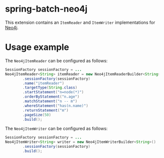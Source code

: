 # spring-batch-neo4j

This extension contains an `ItemReader` and `ItemWriter` implementations for [Neo4j](https://neo4j.com).

# Usage example

The `Neo4jItemReader` can be configured as follows:

```java
SessionFactory sessionFactory = ...
Neo4jItemReader<String> itemReader = new Neo4jItemReaderBuilder<String>()
        .sessionFactory(sessionFactory)
        .name("itemReader")
        .targetType(String.class)
        .startStatement("n=node(*)")
        .orderByStatement("n.age")
        .matchStatement("n -- m")
        .whereStatement("has(n.name)")
        .returnStatement("m")
        .pageSize(50)
        .build();
```

The `Neo4jItemWriter` can be configured as follows:

```java
SessionFactory sessionFactory = ...
Neo4jItemWriter<String> writer = new Neo4jItemWriterBuilder<String>()
        .sessionFactory(sessionFactory)
        .build();
```